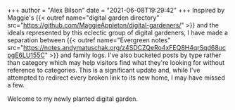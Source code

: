 +++
author = "Alex Bilson"
date = "2021-06-08T19:29:42"
+++
Inspired by Maggie's {{< outref name="digital garden directory" src="https://github.com/MaggieAppleton/digital-gardeners/" >}} and the ideals represented by this eclectic group of digital gardeners, I have made a separation between {{< outref name="Evergreen notes" src="https://notes.andymatuschak.org/z4SDCZQeRo4xFEQ8H4qrSqd68ucpgE6LU155C" >}} and family logs. I've also bucketed posts by type rather than category which may help visitors find what they're looking for without reference to categories. This is a significant update and, while I've attempted to redirect every broken link to its new home, I may have missed a few.

Welcome to my newly planted digital garden.

